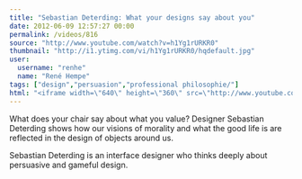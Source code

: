 ```yaml
---
title: "Sebastian Deterding: What your designs say about you"
date: 2012-06-09 12:57:27 00:00
permalink: /videos/816
source: "http://www.youtube.com/watch?v=h1Yg1rURKR0"
thumbnail: "http://i1.ytimg.com/vi/h1Yg1rURKR0/hqdefault.jpg"
user:
  username: "renhe"
  name: "René Hempe"
tags: ["design","persuasion","professional philosophie/"]
html: "<iframe width=\"640\" height=\"360\" src=\"http://www.youtube.com/embed/h1Yg1rURKR0?wmode=transparent&fs=1&feature=oembed\" frameborder=\"0\" allowfullscreen></iframe>"
---
```


What does your chair say about what you value? Designer Sebastian Deterding shows how our visions of morality and what the good life is are reflected in the design of objects around us.

Sebastian Deterding is an interface designer who thinks deeply about persuasive and gameful design.